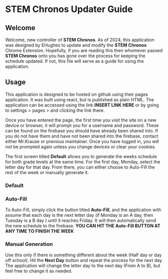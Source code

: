 # **STEM Chronos** Updater Guide

## Welcome

Welcome, new controller of **STEM Chronos**. As of 2024, this application was designed by EHughes to update and modify the **STEM Chronos** Chrome Extension.
Hopefully, if you are reading this then whomever passed **STEM Chronos** onto you has gone over the process for keeping the schedule updated. If not, this file will serve as a guide for using the application.

## Usage

This application is designed to be hosted on github using their pages application. It was built using react, but is published as plain HTML. The application can be accessed using the link **INSERT LINK HERE** or by going to settings > pages > and clicking the link there.

Once you have entered the page, the first time you visit the site on a new device or browser, it will prompt you for a username and password. These can be found on the firebase you should have already been shared into. If you do not have them and have not been shared into the firebase, contact either Mr.Krause or previous maintainer. Once you have logged in, you will not be prompted again unless you change devices or clear your cookies.

The first screen titled **Default** allows you to generate the weeks schedule for both grade levels at the same time. For the first day, Monday, select the letter day for that day. From there, you can either choose to Auto-Fill the rest of the week or manually generate it.

### Default

### Auto-Fill

To Auto-Fill, simply click the button titled **Auto-Fill**, and the application with assume that each day is the next letter day (if Monday is an A day, then Tuesday is a B day ) until it reaches Friday. It will then automatically send the new schedule to the firebase. **YOU CAN HIT THE Auto-Fill BUTTON AT ANY TIME TO FINISH THE WEEK**

### Manual Generation

Use this only if there is something different about the week (Half day or day off school). Hit the **Next Day** button and repeat the process for the next day. The application will change the letter day to the next day (From A to B), but feel free to change it as needed.
